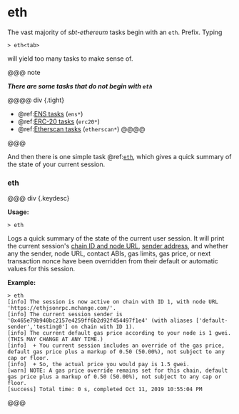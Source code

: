 # eth

The vast majority of _sbt-ethereum_ tasks begin with an `eth`. Prefix. Typing
```
> eth<tab>
```
will yield too many tasks to make sense of.

@@@ note

_**There are some tasks that do not begin with `eth`**_

@@@@ div {.tight}
 * @ref:[ENS tasks](../ens.md) (`ens*`)
 * @ref:[ERC-20 tasks](../erc20.md) (`erc20*`)
 * @ref:[Etherscan tasks](../etherscan.md) (`etherscan*`)
@@@@

@@@

And then there is one simple task @ref:[`eth`](#eth), which gives a quick summary of the state of your current session.

### eth

@@@ div {.keydesc}

**Usage:**
```
> eth
```

Logs a quick summary of the state of the current user session. It will print the current session's [chain ID and node URL](node/index.md), [sender address](address/sender.md), and whether
any the sender, node URL, contact ABIs, gas limits, gas price, or next transaction nonce have been overridden from their default or automatic values
for this session.

**Example:**
```
> eth
[info] The session is now active on chain with ID 1, with node URL 'https://ethjsonrpc.mchange.com/'.
[info] The current session sender is '0x465e79b940bc2157e4259ff6b2d92f454497f1e4' (with aliases ['default-sender','testing0'] on chain with ID 1).
[info] The current default gas price according to your node is 1 gwei. (THIS MAY CHANGE AT ANY TIME.)
[info]  + You current session includes an override of the gas price, default gas price plus a markup of 0.50 (50.00%), not subject to any cap or floor.
[info]  + So, the actual price you would pay is 1.5 gwei.
[warn] NOTE: A gas price override remains set for this chain, default gas price plus a markup of 0.50 (50.00%), not subject to any cap or floor.
[success] Total time: 0 s, completed Oct 11, 2019 10:55:04 PM
```

@@@